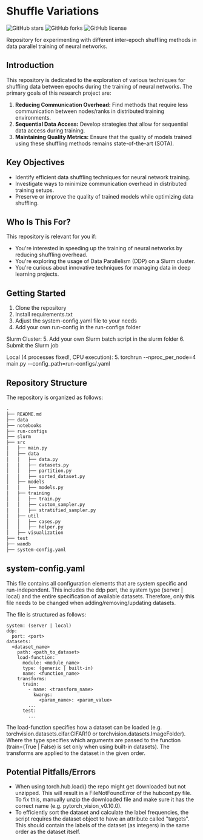 # Shuffle Variations

![GitHub stars](https://github.com/BraSDon/paper)
![GitHub forks](https://github.com/BraSDon/paper)
![GitHub license](https://github.com/BraSDon/paper)

Repository for experimenting with different inter-epoch shuffling methods in data parallel training of neural networks.

## Introduction

This repository is dedicated to the exploration of various techniques for shuffling data between epochs during the training of neural networks. The primary goals of this research project are:

1. **Reducing Communication Overhead:** Find methods that require less communication between nodes/ranks in distributed training environments.
2. **Sequential Data Access:** Develop strategies that allow for sequential data access during training.
3. **Maintaining Quality Metrics:** Ensure that the quality of models trained using these shuffling methods remains state-of-the-art (SOTA).

## Key Objectives

- Identify efficient data shuffling techniques for neural network training.
- Investigate ways to minimize communication overhead in distributed training setups.
- Preserve or improve the quality of trained models while optimizing data shuffling.

## Who Is This For?

This repository is relevant for you if:

- You're interested in speeding up the training of neural networks by reducing shuffling overhead.
- You're exploring the usage of Data Parallelism (DDP) on a Slurm cluster.
- You're curious about innovative techniques for managing data in deep learning projects.

## Getting Started
1. Clone the repository
2. Install requirements.txt
3. Adjust the system-config.yaml file to your needs
4. Add your own run-config in the run-configs folder

Slurm Cluster:
5. Add your own Slurm batch script in the slurm folder
6. Submit the Slurm job

Local (4 processes fixed!, CPU execution):
5. torchrun --nproc_per_node=4 main.py --config_path=run-configs/<your-config>.yaml

## Repository Structure

The repository is organized as follows:

```markdown
.
├── README.md
├── data
├── notebooks
├── run-configs
├── slurm
├── src
│   ├── main.py
│   ├── data
│   │   ├── data.py
│   │   ├── datasets.py
│   │   ├── partition.py
│   │   ├── sorted_dataset.py
│   ├── models
│   │   ├── models.py
│   ├── training
│   │   ├── train.py
│   │   ├── custom_sampler.py
│   │   ├── stratified_sampler.py
│   ├── util
│   │   ├── cases.py
│   │   ├── helper.py
│   ├── visualization
├── test
├── wandb
├── system-config.yaml

```

## system-config.yaml
This file contains all configuration elements that are system specific and run-independent.
This includes the ddp port, the system type (server | local) and the entire specification of available datasets.
Therefore, only this file needs to be changed when adding/removing/updating datasets.

The file is structured as follows:
```
system: (server | local)
ddp:
  port: <port>
datasets:
  <dataset_name>
    path: <path_to_dataset>
    load-function:
      module: <module_name>
      type: (generic | built-in)
      name: <function_name>
    transforms:
      train:
        - name: <transform_name>
          kwargs:
            <param_name>: <param_value>
        ...
      test:
        ...
```
The load-function specifies how a dataset can be loaded 
(e.g. torchvision.datasets.cifar.CIFAR10 or torchvision.datasets.ImageFolder). 
Where the type specifies which arguments are passed to the function 
(train=(True | False) is set only when using built-in datasets).
The transforms are applied to the dataset in the given order.

## Potential Pitfalls/Errors
- When using torch.hub.load() the repo might get downloaded but not unzipped. 
  This will result in a FileNotFoundError of the hubconf.py file. 
  To fix this, manually unzip the downloaded file and make sure it has the correct name (e.g. pytorch_vision_v0.10.0).
- To efficiently sort the dataset and calculate the label frequencies, the script requires the dataset object to have 
  an attribute called "targets". This should contain the labels of the dataset (as integers) 
  in the same order as the dataset itself.
